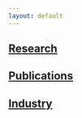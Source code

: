 ```yaml
---
layout: default
---
```


<head>
  <title>Yi Homepage</title>
</head>

## [Research](Research)

## [Publications](Publications)

## [Industry](Industry)

